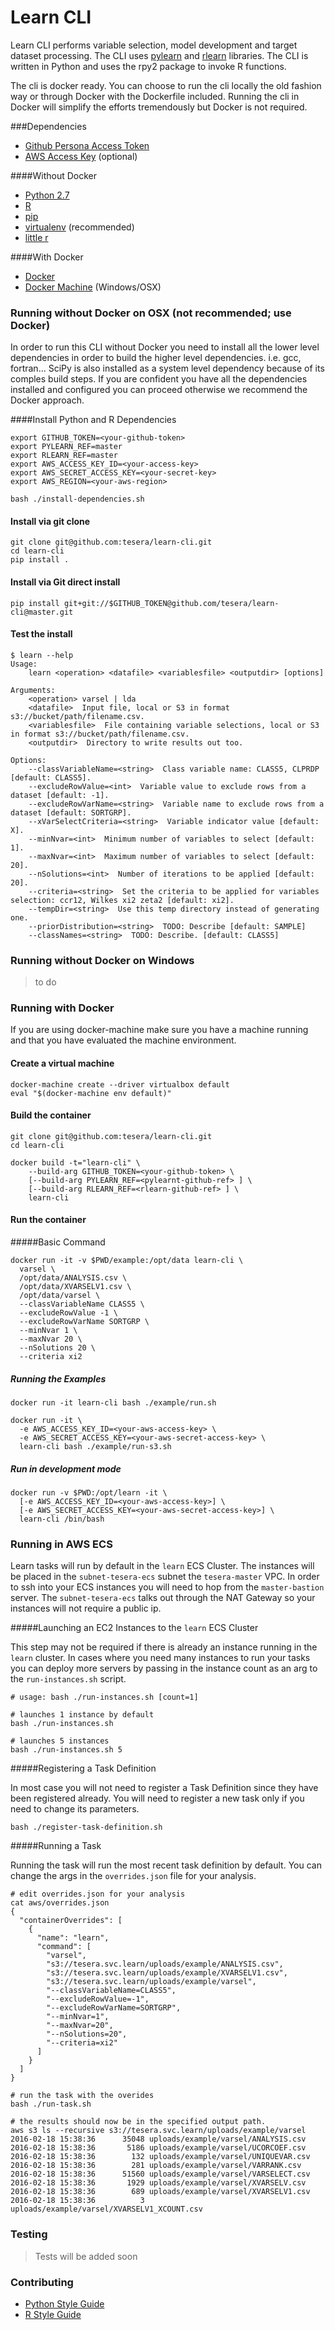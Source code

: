 # Learn CLI

Learn CLI performs variable selection, model development and target dataset processing. The CLI uses [pylearn](https://github.com/tesera/pylearn) and [rlearn](https://github.com/tesera/rlearn) libraries. The CLI is written in Python and uses the rpy2 package to invoke R functions.

The cli is docker ready. You can choose to run the cli locally the old fashion way or through Docker with the Dockerfile included. Running the cli in Docker will simplify the efforts tremendously but Docker is not required.

###Dependencies

* [Github Persona Access Token](https://help.github.com/articles/creating-an-access-token-for-command-line-use/)
* [AWS Access Key](http://docs.aws.amazon.com/AWSSimpleQueueService/latest/SQSGettingStartedGuide/AWSCredentials.html) (optional)

####Without Docker
* [Python 2.7](https://www.python.org/)
* [R](https://www.r-project.org/)
* [pip](https://pypi.python.org/pypi/pip)
* [virtualenv](https://virtualenv.readthedocs.org/en/latest/) (recommended)
* [little r](http://dirk.eddelbuettel.com/code/littler.html)

####With Docker
* [Docker](https://www.docker.com/)
* [Docker Machine](https://docs.docker.com/machine/) (Windows/OSX)

### Running without Docker on OSX (not recommended; use Docker)

In order to run this CLI without Docker you need to install all the lower level dependencies in order to build the higher level dependencies. i.e. gcc, fortran... SciPy is also installed as a system level dependency because of its comples build steps. If you are confident you have all the dependencies installed and configured you can proceed otherwise we recommend the Docker approach.

####Install Python and R Dependencies

```
export GITHUB_TOKEN=<your-github-token>
export PYLEARN_REF=master
export RLEARN_REF=master
export AWS_ACCESS_KEY_ID=<your-access-key>
export AWS_SECRET_ACCESS_KEY=<your-secret-key>
export AWS_REGION=<your-aws-region>

bash ./install-dependencies.sh
```

#### Install via git clone

```console
git clone git@github.com:tesera/learn-cli.git
cd learn-cli
pip install .
```

#### Install via Git direct install

```console
pip install git+git://$GITHUB_TOKEN@github.com/tesera/learn-cli@master.git
```

#### Test the install

```console
$ learn --help
Usage:
    learn <operation> <datafile> <variablesfile> <outputdir> [options]

Arguments:
    <operation> varsel | lda
    <datafile>  Input file, local or S3 in format s3://bucket/path/filename.csv.
    <variablesfile>  File containing variable selections, local or S3 in format s3://bucket/path/filename.csv.
    <outputdir>  Directory to write results out too.

Options:
    --classVariableName=<string>  Class variable name: CLASS5, CLPRDP [default: CLASS5].
    --excludeRowValue=<int>  Variable value to exclude rows from a dataset [default: -1].
    --excludeRowVarName=<string>  Variable name to exclude rows from a dataset [default: SORTGRP].
    --xVarSelectCriteria=<string>  Variable indicator value [default: X].
    --minNvar=<int>  Minimum number of variables to select [default: 1].
    --maxNvar=<int>  Maximum number of variables to select [default: 20].
    --nSolutions=<int>  Number of iterations to be applied [default: 20].
    --criteria=<string>  Set the criteria to be applied for variables selection: ccr12, Wilkes xi2 zeta2 [default: xi2].
    --tempDir=<string>  Use this temp directory instead of generating one.
    --priorDistribution=<string>  TODO: Describe [default: SAMPLE]
    --classNames=<string>  TODO: Describe. [default: CLASS5]
```

### Running without Docker on Windows

> to do

### Running with Docker

If you are using docker-machine make sure you have a machine running and that you have evaluated the machine environment.

#### Create a virtual machine
```console
docker-machine create --driver virtualbox default
eval "$(docker-machine env default)"
```

#### Build the container

```console
git clone git@github.com:tesera/learn-cli.git
cd learn-cli

docker build -t="learn-cli" \
    --build-arg GITHUB_TOKEN=<your-github-token> \
    [--build-arg PYLEARN_REF=<pylearnt-github-ref> ] \
    [--build-arg RLEARN_REF=<rlearn-github-ref> ] \
    learn-cli
```

#### Run the container

#####Basic Command

```console
docker run -it -v $PWD/example:/opt/data learn-cli \
  varsel \
  /opt/data/ANALYSIS.csv \
  /opt/data/XVARSELV1.csv \
  /opt/data/varsel \
  --classVariableName CLASS5 \
  --excludeRowValue -1 \
  --excludeRowVarName SORTGRP \
  --minNvar 1 \
  --maxNvar 20 \
  --nSolutions 20 \
  --criteria xi2
```

##### Running the Examples

```console
docker run -it learn-cli bash ./example/run.sh
```

```console
docker run -it \
  -e AWS_ACCESS_KEY_ID=<your-aws-access-key> \
  -e AWS_SECRET_ACCESS_KEY=<your-aws-secret-access-key> \
  learn-cli bash ./example/run-s3.sh
```

##### Run in development mode

```console
docker run -v $PWD:/opt/learn -it \
  [-e AWS_ACCESS_KEY_ID=<your-aws-access-key>] \
  [-e AWS_SECRET_ACCESS_KEY=<your-aws-secret-access-key>] \
  learn-cli /bin/bash
```

### Running in AWS ECS

Learn tasks will run by default in the `learn` ECS Cluster. The instances will be placed in the `subnet-tesera-ecs` subnet the `tesera-master` VPC. In order to ssh into your ECS instances you will need to hop from the `master-bastion` server. The `subnet-tesera-ecs` talks out through the NAT Gateway so your instances will not require a public ip.

#####Launching an EC2 Instances to the `learn` ECS Cluster

This step may not be required if there is already an instance running in the `learn` cluster. In cases where you need many instances to run your tasks you can deploy more servers by passing in the instance count as an arg to the `run-instances.sh` script.

```console
# usage: bash ./run-instances.sh [count=1]

# launches 1 instance by default
bash ./run-instances.sh

# launches 5 instances
bash ./run-instances.sh 5
```

#####Registering a Task Definition

In most case you will not need to register a Task Definition since they have been registered already. You will need to register a new task only if you need to change its parameters.

```console
bash ./register-task-definition.sh
```

#####Running a Task

Running the task will run the most recent task definition by default. You can change the args in the `overrides.json` file for your analysis.

```console
# edit overrides.json for your analysis
cat aws/overrides.json
{
  "containerOverrides": [
    {
      "name": "learn",
      "command": [
        "varsel",
        "s3://tesera.svc.learn/uploads/example/ANALYSIS.csv",
        "s3://tesera.svc.learn/uploads/example/XVARSELV1.csv",
        "s3://tesera.svc.learn/uploads/example/varsel",
        "--classVariableName=CLASS5",
        "--excludeRowValue=-1",
        "--excludeRowVarName=SORTGRP",
        "--minNvar=1",
        "--maxNvar=20",
        "--nSolutions=20",
        "--criteria=xi2"
      ]
    }
  ]
}

# run the task with the overides
bash ./run-task.sh

# the results should now be in the specified output path.
aws s3 ls --recursive s3://tesera.svc.learn/uploads/example/varsel
2016-02-18 15:38:36      35048 uploads/example/varsel/ANALYSIS.csv
2016-02-18 15:38:36       5186 uploads/example/varsel/UCORCOEF.csv
2016-02-18 15:38:36        132 uploads/example/varsel/UNIQUEVAR.csv
2016-02-18 15:38:36        281 uploads/example/varsel/VARRANK.csv
2016-02-18 15:38:36      51560 uploads/example/varsel/VARSELECT.csv
2016-02-18 15:38:36       1929 uploads/example/varsel/XVARSELV.csv
2016-02-18 15:38:36        689 uploads/example/varsel/XVARSELV1.csv
2016-02-18 15:38:36          3 uploads/example/varsel/XVARSELV1_XCOUNT.csv

```

### Testing
>Tests will be added soon

### Contributing

- [Python Style Guide](https://www.python.org/dev/peps/pep-0008/)
- [R Style Guide](https://google.github.io/styleguide/Rguide.xml)
